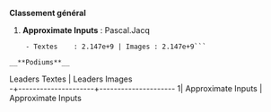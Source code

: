__**Classement général**__
1. **Approximate Inputs** : Pascal.Jacq
```    - Objectifs :       34 | Emails :        1
    - Textes    : 2.147e+9 | Images : 2.147e+9```

__**Podiums**__
```
   Leaders Textes      | Leaders Images      
-+---------------------+---------------------
1| Approximate Inputs  | Approximate Inputs  
```
